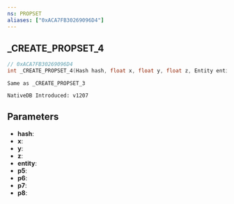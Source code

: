 ```yaml
---
ns: PROPSET
aliases: ["0xACA7FB30269096D4"]
---
```

## _CREATE_PROPSET_4

```c
// 0xACA7FB30269096D4
int _CREATE_PROPSET_4(Hash hash, float x, float y, float z, Entity entity, float p5, BOOL p6, int p7, BOOL p8);
```

```
Same as _CREATE_PROPSET_3

NativeDB Introduced: v1207
```

## Parameters
* **hash**:
* **x**:
* **y**:
* **z**:
* **entity**:
* **p5**:
* **p6**:
* **p7**:
* **p8**:
